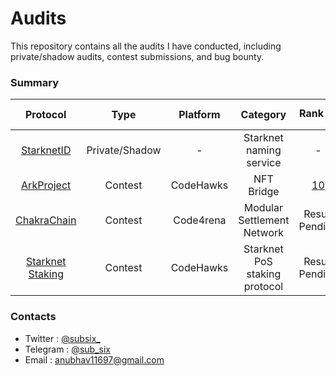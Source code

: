# Audits
This repository contains all the audits I have conducted, including private/shadow audits, contest submissions, and bug bounty.
### Summary
| Protocol   | Type           | Platform   | Category   | Rank 🏆    | Findings/Report 📄 |
|:----------:|:--------------:|:----------:|:----------:|:----------:|:----------:|
| [StarknetID](https://starknet.id/) | Private/Shadow | - | Starknet naming service | - |  [1L](https://github.com/anubhav11156/Audits/blob/main/Private/Shadow/StarknetID_2024_Subsix.pdf)|
| [ArkProject](https://www.arkproject.dev/) | Contest | CodeHawks | NFT Bridge | [10](https://codehawks.cyfrin.io/c/2024-07-ark-project/results?lt=contest&sc=reward&sj=reward&page=1&t=leaderboard) | [2H](https://github.com/anubhav11156/Audits/blob/main/Contests/ArkProject_August_2024.md) |
| [ChakraChain](https://chakrachain.io/home) | Contest | Code4rena | Modular Settlement Network | Result Pending | Result Pending |
| [Starknet Staking](https://docs.starknet.io/staking/overview/) | Contest | CodeHawks | Starknet PoS staking protocol| Result Pending | Result Pending |
### Contacts
- Twitter : [@subsix_](https://x.com/subsix)
- Telegram : [@sub_six](https://t.me/sub_six)
- Email : anubhav11697@gmail.com
